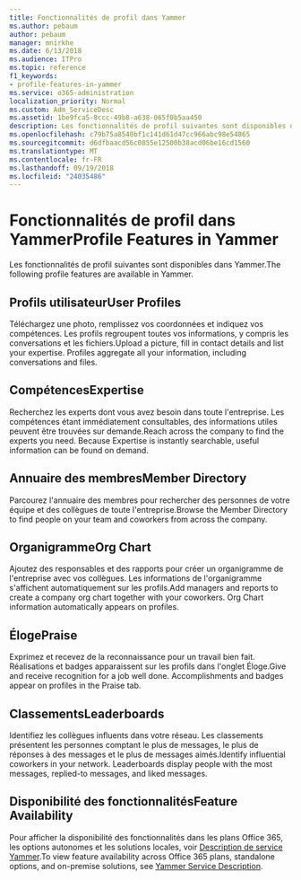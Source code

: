 ```yaml
---
title: Fonctionnalités de profil dans Yammer
ms.author: pebaum
author: pebaum
manager: mnirkhe
ms.date: 6/13/2018
ms.audience: ITPro
ms.topic: reference
f1_keywords:
- profile-features-in-yammer
ms.service: o365-administration
localization_priority: Normal
ms.custom: Adm_ServiceDesc
ms.assetid: 1be9fca5-8ccc-49b8-a638-065f0b5aa450
description: Les fonctionnalités de profil suivantes sont disponibles dans Yammer.
ms.openlocfilehash: c79b75a8540bf1c141d61d47cc966abc98e54865
ms.sourcegitcommit: d6dfbaacd56c0855e12500b38acd06be16cd1560
ms.translationtype: MT
ms.contentlocale: fr-FR
ms.lasthandoff: 09/19/2018
ms.locfileid: "24035486"
---
```

# <a name="profile-features-in-yammer"></a><span data-ttu-id="7d09e-103">Fonctionnalités de profil dans Yammer</span><span class="sxs-lookup"><span data-stu-id="7d09e-103">Profile Features in Yammer</span></span>

<span data-ttu-id="7d09e-104">Les fonctionnalités de profil suivantes sont disponibles dans Yammer.</span><span class="sxs-lookup"><span data-stu-id="7d09e-104">The following profile features are available in Yammer.</span></span>
  
## <a name="user-profiles"></a><span data-ttu-id="7d09e-105">Profils utilisateur</span><span class="sxs-lookup"><span data-stu-id="7d09e-105">User Profiles</span></span>
<span data-ttu-id="7d09e-106"><a name="bkmk_UserProfiles"> </a></span><span class="sxs-lookup"><span data-stu-id="7d09e-106"></span></span>

<span data-ttu-id="7d09e-p101">Téléchargez une photo, remplissez vos coordonnées et indiquez vos compétences. Les profils regroupent toutes vos informations, y compris les conversations et les fichiers.</span><span class="sxs-lookup"><span data-stu-id="7d09e-p101">Upload a picture, fill in contact details and list your expertise. Profiles aggregate all your information, including conversations and files.</span></span>
  
## <a name="expertise"></a><span data-ttu-id="7d09e-109">Compétences</span><span class="sxs-lookup"><span data-stu-id="7d09e-109">Expertise</span></span>
<span data-ttu-id="7d09e-110"><a name="bkmk_Expertise"> </a></span><span class="sxs-lookup"><span data-stu-id="7d09e-110"></span></span>

<span data-ttu-id="7d09e-p102">Recherchez les experts dont vous avez besoin dans toute l'entreprise. Les compétences étant immédiatement consultables, des informations utiles peuvent être trouvées sur demande.</span><span class="sxs-lookup"><span data-stu-id="7d09e-p102">Reach across the company to find the experts you need. Because Expertise is instantly searchable, useful information can be found on demand.</span></span>
  
## <a name="member-directory"></a><span data-ttu-id="7d09e-113">Annuaire des membres</span><span class="sxs-lookup"><span data-stu-id="7d09e-113">Member Directory</span></span>
<span data-ttu-id="7d09e-114"><a name="bkmk_MemberDirectory"> </a></span><span class="sxs-lookup"><span data-stu-id="7d09e-114"></span></span>

<span data-ttu-id="7d09e-115">Parcourez l'annuaire des membres pour rechercher des personnes de votre équipe et des collègues de toute l'entreprise.</span><span class="sxs-lookup"><span data-stu-id="7d09e-115">Browse the Member Directory to find people on your team and coworkers from across the company.</span></span>
  
## <a name="org-chart"></a><span data-ttu-id="7d09e-116">Organigramme</span><span class="sxs-lookup"><span data-stu-id="7d09e-116">Org Chart</span></span>
<span data-ttu-id="7d09e-117"><a name="bkmk_OrgChart"> </a></span><span class="sxs-lookup"><span data-stu-id="7d09e-117"></span></span>

<span data-ttu-id="7d09e-p103">Ajoutez des responsables et des rapports pour créer un organigramme de l'entreprise avec vos collègues. Les informations de l'organigramme s'affichent automatiquement sur les profils.</span><span class="sxs-lookup"><span data-stu-id="7d09e-p103">Add managers and reports to create a company org chart together with your coworkers. Org Chart information automatically appears on profiles.</span></span>
  
## <a name="praise"></a><span data-ttu-id="7d09e-120">Éloge</span><span class="sxs-lookup"><span data-stu-id="7d09e-120">Praise</span></span>
<span data-ttu-id="7d09e-121"><a name="bkmk_Praise"> </a></span><span class="sxs-lookup"><span data-stu-id="7d09e-121"></span></span>

<span data-ttu-id="7d09e-p104">Exprimez et recevez de la reconnaissance pour un travail bien fait. Réalisations et badges apparaissent sur les profils dans l'onglet Éloge.</span><span class="sxs-lookup"><span data-stu-id="7d09e-p104">Give and receive recognition for a job well done. Accomplishments and badges appear on profiles in the Praise tab.</span></span>
  
## <a name="leaderboards"></a><span data-ttu-id="7d09e-124">Classements</span><span class="sxs-lookup"><span data-stu-id="7d09e-124">Leaderboards</span></span>
<span data-ttu-id="7d09e-125"><a name="bkmk_Leaderboards"> </a></span><span class="sxs-lookup"><span data-stu-id="7d09e-125"></span></span>

<span data-ttu-id="7d09e-p105">Identifiez les collègues influents dans votre réseau. Les classements présentent les personnes comptant le plus de messages, le plus de réponses à des messages et le plus de messages aimés.</span><span class="sxs-lookup"><span data-stu-id="7d09e-p105">Identify influential coworkers in your network. Leaderboards display people with the most messages, replied-to messages, and liked messages.</span></span>
  
## <a name="feature-availability"></a><span data-ttu-id="7d09e-128">Disponibilité des fonctionnalités</span><span class="sxs-lookup"><span data-stu-id="7d09e-128">Feature Availability</span></span>
<span data-ttu-id="7d09e-129"><a name="bkmk_Leaderboards"> </a></span><span class="sxs-lookup"><span data-stu-id="7d09e-129"></span></span>

<span data-ttu-id="7d09e-130">Pour afficher la disponibilité des fonctionnalités dans les plans Office 365, les options autonomes et les solutions locales, voir [Description de service Yammer](yammer-service-description.md).</span><span class="sxs-lookup"><span data-stu-id="7d09e-130">To view feature availability across Office 365 plans, standalone options, and on-premise solutions, see [Yammer Service Description](yammer-service-description.md).</span></span>
  

